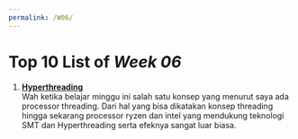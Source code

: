 ```yaml
---
permalink: /W06/
---
```


# Top 10 List of _Week 06_

1. [**Hyperthreading**](https://www.anandtech.com/show/16261/investigating-performance-of-multithreading-on-zen-3-and-amd-ryzen-5000)<br>
Wah ketika belajar minggu ini salah satu konsep yang menurut saya ada processor threading. Dari hal yang bisa dikatakan konsep threading hingga sekarang processor ryzen dan intel yang mendukung teknologi SMT dan Hyperthreading serta efeknya sangat luar biasa.
